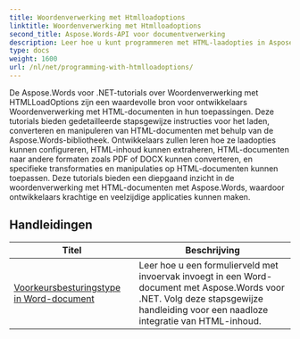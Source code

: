 ```yaml
---
title: Woordenverwerking met Htmlloadoptions
linktitle: Woordenverwerking met Htmlloadoptions
second_title: Aspose.Words-API voor documentverwerking
description: Leer hoe u kunt programmeren met HTML-laadopties in Aspose.Words voor .NET. De tutorials leiden u door de verschillende functies voor het laden van HTML-documenten.
type: docs
weight: 1600
url: /nl/net/programming-with-htmlloadoptions/
---
```

De Aspose.Words voor .NET-tutorials over Woordenverwerking met HTMLLoadOptions zijn een waardevolle bron voor ontwikkelaars Woordenverwerking met HTML-documenten in hun toepassingen. Deze tutorials bieden gedetailleerde stapsgewijze instructies voor het laden, converteren en manipuleren van HTML-documenten met behulp van de Aspose.Words-bibliotheek. Ontwikkelaars zullen leren hoe ze laadopties kunnen configureren, HTML-inhoud kunnen extraheren, HTML-documenten naar andere formaten zoals PDF of DOCX kunnen converteren, en specifieke transformaties en manipulaties op HTML-documenten kunnen toepassen. Deze tutorials bieden een diepgaand inzicht in de woordenverwerking met HTML-documenten met Aspose.Words, waardoor ontwikkelaars krachtige en veelzijdige applicaties kunnen maken.

 ## Handleidingen
| Titel | Beschrijving |
| --- | --- |
| [Voorkeursbesturingstype in Word-document](./preferred-control-type/) | Leer hoe u een formulierveld met invoervak invoegt in een Word-document met Aspose.Words voor .NET. Volg deze stapsgewijze handleiding voor een naadloze integratie van HTML-inhoud. |